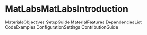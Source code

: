 # MatLabsMatLabsIntroduction
MaterialsObjectives
SetupGuide
MaterialFeatures
DependenciesList
CodeExamples
ConfigurationSettings
ContributionGuide

